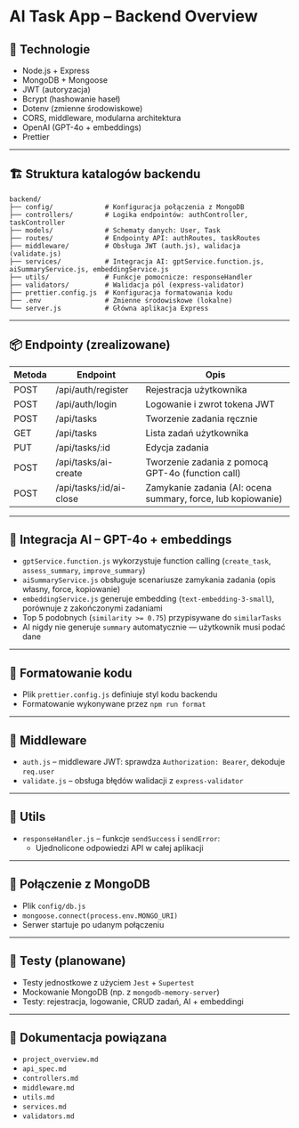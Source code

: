 # AI Task App – Backend Overview

## 🔧 Technologie

- Node.js + Express
- MongoDB + Mongoose
- JWT (autoryzacja)
- Bcrypt (hashowanie haseł)
- Dotenv (zmienne środowiskowe)
- CORS, middleware, modularna architektura
- OpenAI (GPT-4o + embeddings)
- Prettier

---

## 🏗️ Struktura katalogów backendu

```
backend/
├── config/             # Konfiguracja połączenia z MongoDB
├── controllers/        # Logika endpointów: authController, taskController
├── models/             # Schematy danych: User, Task
├── routes/             # Endpointy API: authRoutes, taskRoutes
├── middleware/         # Obsługa JWT (auth.js), walidacja (validate.js)
├── services/           # Integracja AI: gptService.function.js, aiSummaryService.js, embeddingService.js
├── utils/              # Funkcje pomocnicze: responseHandler
├── validators/         # Walidacja pól (express-validator)
├── prettier.config.js  # Konfiguracja formatowania kodu
├── .env                # Zmienne środowiskowe (lokalne)
└── server.js           # Główna aplikacja Express
```

---

## 📦 Endpointy (zrealizowane)

| Metoda | Endpoint                | Opis                                                         |
| ------ | ----------------------- | ------------------------------------------------------------ |
| POST   | /api/auth/register      | Rejestracja użytkownika                                      |
| POST   | /api/auth/login         | Logowanie i zwrot tokena JWT                                 |
| POST   | /api/tasks              | Tworzenie zadania ręcznie                                    |
| GET    | /api/tasks              | Lista zadań użytkownika                                      |
| PUT    | /api/tasks/:id          | Edycja zadania                                               |
| POST   | /api/tasks/ai-create    | Tworzenie zadania z pomocą GPT-4o (function call)            |
| POST   | /api/tasks/:id/ai-close | Zamykanie zadania (AI: ocena summary, force, lub kopiowanie) |

---

## 🧠 Integracja AI – GPT-4o + embeddings

- `gptService.function.js` wykorzystuje function calling (`create_task`, `assess_summary`, `improve_summary`)
- `aiSummaryService.js` obsługuje scenariusze zamykania zadania (opis własny, force, kopiowanie)
- `embeddingService.js` generuje embedding (`text-embedding-3-small`), porównuje z zakończonymi zadaniami
- Top 5 podobnych (`similarity >= 0.75`) przypisywane do `similarTasks`
- AI nigdy nie generuje `summary` automatycznie — użytkownik musi podać dane

---

## 🧹 Formatowanie kodu

- Plik `prettier.config.js` definiuje styl kodu backendu
- Formatowanie wykonywane przez `npm run format`

---

## 🧩 Middleware

- `auth.js` – middleware JWT: sprawdza `Authorization: Bearer`, dekoduje `req.user`
- `validate.js` – obsługa błędów walidacji z `express-validator`

---

## 🧰 Utils

- `responseHandler.js` – funkcje `sendSuccess` i `sendError`:
  - Ujednolicone odpowiedzi API w całej aplikacji

---

## 🔗 Połączenie z MongoDB

- Plik `config/db.js`
- `mongoose.connect(process.env.MONGO_URI)`
- Serwer startuje po udanym połączeniu

---

## 🧪 Testy (planowane)

- Testy jednostkowe z użyciem `Jest` + `Supertest`
- Mockowanie MongoDB (np. z `mongodb-memory-server`)
- Testy: rejestracja, logowanie, CRUD zadań, AI + embeddingi

---

## 📄 Dokumentacja powiązana

- `project_overview.md`
- `api_spec.md`
- `controllers.md`
- `middleware.md`
- `utils.md`
- `services.md`
- `validators.md`
